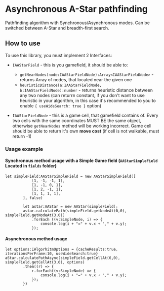 # Asynchronous A-Star pathfinding
Pathfinding algorithm with Synchronous/Asynchronous modes.
Can be switched between A-Star and breadth-first search.

## How to use
To use this library, you must implement 2 Interfaces: 
* ```IAAStarField``` - this is you gamefield, it should be able to:
    * ```getNearNodes(node:IAAStarFieldNode):Array<IAAStarFieldNode>``` - returns Array of nodes, that located near the given one
    * ```heuristicDistance(a:IAAStarFieldNode, b:IAAStarFieldNode):number``` - returns heuristic distance between any two nodes
    (can returrn constant, if you don't want to use heuristic in your algorithm, in this case it's recommended to you to enable ```{ useWideSearch: true }``` option)

* ```IAAStarFieldNode``` - this is a game cell, that gamefield contains of. Every two cells with the same coordinates MUST BE the same object, otherwise ```getNearNodes``` method will be working incorrect. Game cell should be able to return it's own __move cost__ (if cell is not walkable, must return -1)


### Usage example

#### Synchronous method usage with a Simple Game field (```AAStarSimpleField``` Located in ```fields``` folder)

```
let simpleField:AAStarSimpleField = new AAStarSimpleField([
            [1, -1, -1, 1],
            [1, -1, 0, 1],
            [1, 2, -1, 1],
            [1, 1, 1, 1],
        ], false)

        let astar:AAStar = new AAStar(simpleField);
        astar.calculatePath(simpleField.getNodeAt(0,0), simpleField.getNodeAt(3,0))
            .forEach ((v:SimpleNode, i) => {
                console.log(i + "=" + v.x + "," + v.y);
            });
```

#### Asynchronous method usage

```
let options:IAlgorhitmOptions = {cacheResults:true, iterationsPerFrame:10, useWideSearch:true}
aStar.calculatePathAsync(simpleField.getCellAt(0,0), simpleField.getCellAt(3,0), options)
        .then((r) => {
            r.forEach((v:SimpleNode) => {
                console.log(i + "=" + v.x + "," + v.y);
            });
        })
```